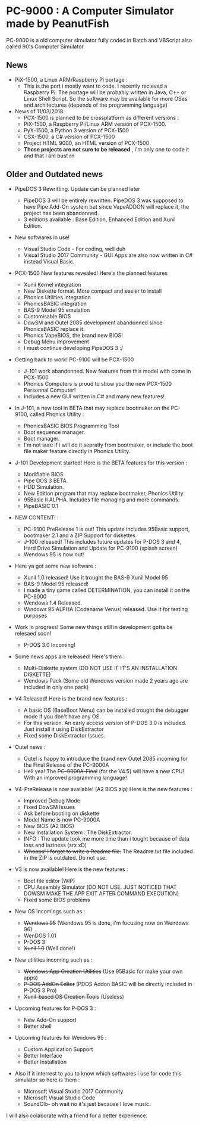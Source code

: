 # PC-9000 : A Computer Simulator made by PeanutFish



PC-9000 is a old computer simulator fully coded in Batch and VBScript also called 90's Computer Simulator.

News
-----
   - PiX-1500, a Linux ARM/Raspberry Pi portage :
      - This is the port i mostly want to code. I recently recieved a Raspberry Pi. The portage will be probably written in Java, C++ or Linux Shell Script. So the software may be available for more OSes and architectures (depends of the programming language)
   - News of 11/03/2018
      - PCX-1500 is planned to be crossplatform as different versions :
      - PiX-1500, a Raspberry Pi/Linux ARM version of PCX-1500.
      - PyX-1500, a Python 3 version of PCX-1500
      - CSX-1500, a C# version of PCX-1500
      - Project HTML 9000, an HTML version of PCX-1500
      - **Those projects are not sure to be released** , i'm only one to code it and that I am bust rn
 
Older and Outdated news
-----

   - PipeDOS 3 Rewritting. Update can be planned later
      - PipeDOS 3 will be entirely rewritten. PipeDOS 3 was supposed to have Pipe Add-On system but since VapeADDON will replace it, the project has been abandonned.
      - 3 editions available : Base Edition, Enhanced Edition and Xunil Edition.
   - New softwares in use!
      - Visual Studio Code - For coding, well duh
      - Visual Studio 2017 Community - GUI Apps are also now written in C# instead Visual Basic.
   - PCX-1500 New features revealed! Here's the planned features
      - Xunil Kernel integration
      - New Diskette format. More compact and easier to install
      - Phonics Utilities integration
      - PhonicsBASIC integration
      - BAS-9 Model 95 emulation
      - Customisable BIOS
      - DowSM and Outel 2085 development abandonned since PhonicsBASIC replace it.
      - Phonics VapeBIOS, the brand new BIOS!
      - Debug Menu improvement
      - I must continue developing PipeDOS 3 :/
   - Getting back to work! PC-9100 will be PCX-1500
      - J-101 work abandonned. New features from this model with come in PCX-1500
      - Phonics Computers is proud to show you the new PCX-1500 Personnal Computer!
      - Includes a new GUI written in C# and many new features!

   - In J-101, a new tool in BETA that may replace bootmaker on the PC-9100, called Phonics Utility :
      - PhonicsBASIC BIOS Programming Tool
      - Boot sequence manager.
      - Boot manager.
      - I'm not sure if i will do it sepratly from bootmaker, or include the boot file maker feature directly in Phonics Utility.
   - J-101 Development started! Here is the BETA features for this version :
      - Modifiable BIOS
      - Pipe DOS 3 BETA.
      - HDD Simulation.
      - New Edition program that may replace bootmaker, Phonics Utility
      - 95Basic II ALPHA. Includes file managing and more commands.
      - PipeBASIC 0.1
   - NEW CONTENT! :
      - PC-9100 PreRelease 1 is out! This update includes 95Basic support, bootmaker 2.1 and a ZIP Support for diskettes
      - J-100 released! This includes future updates for P-DOS 3 and 4, Hard Drive Simulation and Update for PC-9100 (splash screen)
      - Wendows 95 is now out!
   - Here ya got some new software :
      - Xunil 1.0 released! Use it trought the BAS-9 Xunil Model 95
      - BAS-9 Model 95 released!
      - I made a tiny game called DETERMINATION, you can install it on the PC-9000
      - Wendows 1.4 Released.
      - Windows 95 ALPHA (Codename Venus) released. Use it for testing purposes
   - Work in progress! Some new things still in development gotta be relesaed soon!
      - P-DOS 3.0 Incoming!
   - Some news apps are released! Here's them :
      - Multi-Diskette system (DO NOT USE IF IT'S AN INSTALLATION DISKETTE)
      - Wendows Pack (Some old Wendows version made 2 years ago are included in only one pack)
   - V4 Released! Here is the brand new features :
      - A basic OS (BaseBoot Menu) can be installed trought the debugger mode if you don't have any OS.
      - For this version. An early access version of P-DOS 3.0 is included. Just install it using DiskExtractor
      - Fixed some DiskExtractor Issues.
   - Outel news :
      - Outel is happy to introduce the brand new Outel 2085 incoming for the Final Release of the PC-9000A
      - Hell yea! The ~~PC-9000A-Final~~ (for the V4.5) will have a new CPU! With an improved programming language!
  - V4-PreRelease is now available! (A2 BIOS.zip) Here is the new features :
    - Improved Debug Mode
    - Fixed DowSM Issues
    - Ask before booting on diskette
    - Model Name is now PC-9000A
    - New BIOS (A2 BIOS)
    - New Installation System : The DiskExtractor.
    + INFO : The update took me more time than i tought because of data loss and laziness (srx xD)
    - ~~Whoops! I forgot to write a Readme file.~~ The Readme.txt file included in the ZIP is outdated. Do not use.
  - V3 is now available! Here is the new features :
    - Boot file editor (WIP)
    - CPU Assembly Simulator (DO NOT USE. JUST NOTICED THAT DOWSM MAKE THE APP EXIT AFTER COMMAND EXECUTION)
    - Fixed some BIOS problems
  - New OS incomings such as :
    - ~~Wendows 95~~ (Wendows 95 is done, i'm focusing now on Wendows 96)
    - WenDOS 1.01
    - P-DOS 3
    - ~~Xunil 1.0~~ (Well done!)
  - New utilities incoming such as :
    - ~~Wendows App Creation Utilities~~ (Use 95Basic for make your own apps)
    - ~~P-DOS AddOn Editor~~ (PDOS Addon BASIC will be directly included in P-DOS 3 Pro)
    - ~~Xunil-based OS Creation Tools~~ (Useless)
  - Upcoming features for P-DOS 3 :
    - New Add-On support
    - Better shell
  - Upcoming features for Wendows 95 :
    - Custom Application Support
    - Better Interface
    - Better Installation
    
  - Also if it interrest to you to know which softwares i use for code this simulator so here is them :
    - Microsoft Visual Studio 2017 Community
    - Microsoft Visual Studio Code
    - SoundClo- oh wait no it's just because I love music.
    
    
    
 I will also colaborate with a friend for a better experience.
